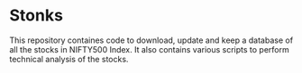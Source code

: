 # Stonks
This repository containes code to download, update and keep a database of all the stocks in NIFTY500 Index.
It also contains various scripts to perform technical analysis of the stocks.